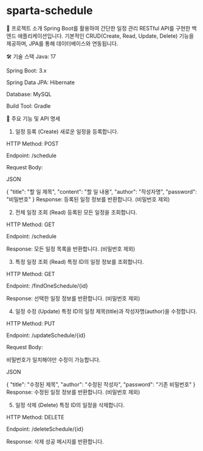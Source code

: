 # sparta-schedule

🌟 프로젝트 소개
Spring Boot를 활용하여 간단한 일정 관리 RESTful API를 구현한 백엔드 애플리케이션입니다. 기본적인 CRUD(Create, Read, Update, Delete) 기능을 제공하며, JPA를 통해 데이터베이스와 연동됩니다.

🛠️ 기술 스택
Java: 17

Spring Boot: 3.x

Spring Data JPA: Hibernate

Database: MySQL

Build Tool: Gradle

🚀 주요 기능 및 API 명세
1. 일정 등록 (Create)
새로운 일정을 등록합니다.

HTTP Method: POST

Endpoint: /schedule

Request Body:

JSON

{
  "title": "할 일 제목",
  "content": "할 일 내용",
  "author": "작성자명",
  "password": "비밀번호"
}
Response: 등록된 일정 정보를 반환합니다. (비밀번호 제외)

2. 전체 일정 조회 (Read)
등록된 모든 일정을 조회합니다.

HTTP Method: GET

Endpoint: /schedule

Response: 모든 일정 목록을 반환합니다. (비밀번호 제외)

3. 특정 일정 조회 (Read)
특정 ID의 일정 정보를 조회합니다.

HTTP Method: GET

Endpoint: /findOneSchedule/{id}

Response: 선택한 일정 정보를 반환합니다. (비밀번호 제외)

4. 일정 수정 (Update)
특정 ID의 일정 제목(title)과 작성자명(author)을 수정합니다.

HTTP Method: PUT

Endpoint: /updateSchedule/{id}

Request Body:

비밀번호가 일치해야만 수정이 가능합니다.

JSON

{
  "title": "수정된 제목",
  "author": "수정된 작성자",
  "password": "기존 비밀번호"
}
Response: 수정된 일정 정보를 반환합니다. (비밀번호 제외)

5. 일정 삭제 (Delete)
특정 ID의 일정을 삭제합니다.

HTTP Method: DELETE

Endpoint: /deleteSchedule/{id}

Response: 삭제 성공 메시지를 반환합니다.
